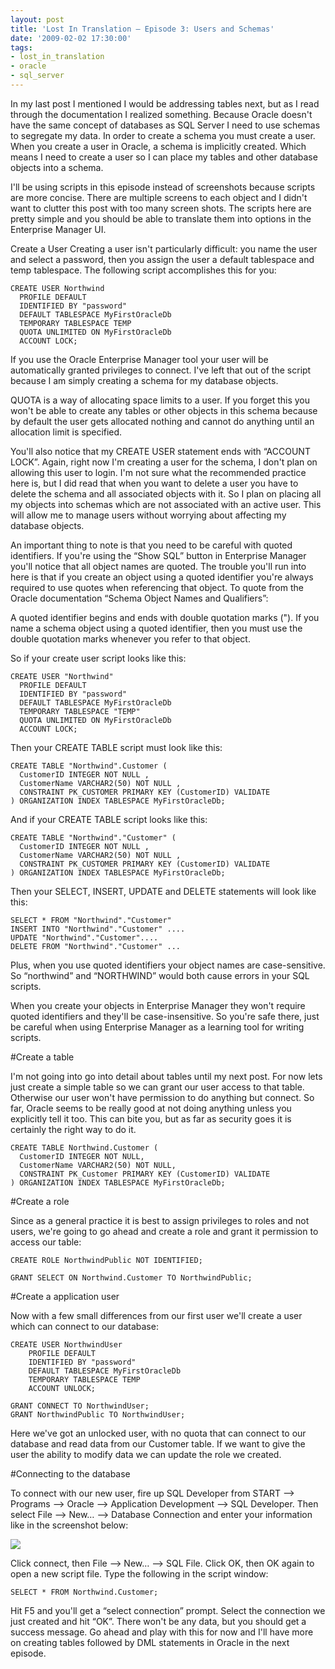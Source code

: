 ```yaml
---
layout: post
title: 'Lost In Translation – Episode 3: Users and Schemas'
date: '2009-02-02 17:30:00'
tags:
- lost_in_translation
- oracle
- sql_server
---
```


In my last post I mentioned I would be addressing tables next, but as I read through the documentation I realized something. Because Oracle doesn't have the same concept of databases as SQL Server I need to use schemas to segregate my data. In order to create a schema you must create a user. When you create a user in Oracle, a schema is implicitly created. Which means I need to create a user so I can place my tables and other database objects into a schema.

I'll be using scripts in this episode instead of screenshots because scripts are more concise. There are multiple screens to each object and I didn't want to clutter this post with too many screen shots. The scripts here are pretty simple and you should be able to translate them into options in the Enterprise Manager UI.

Create a User
Creating a user isn't particularly difficult: you name the user and select a password, then you assign the user a default tablespace and temp tablespace. The following script accomplishes this for you:

    CREATE USER Northwind
      PROFILE DEFAULT 
      IDENTIFIED BY "password"
      DEFAULT TABLESPACE MyFirstOracleDb 
      TEMPORARY TABLESPACE TEMP 
      QUOTA UNLIMITED ON MyFirstOracleDb 
      ACCOUNT LOCK;

If you use the Oracle Enterprise Manager tool your user will be automatically granted privileges to connect. I've left that out of the script because I am simply creating a schema for my database objects.

QUOTA is a way of allocating space limits to a user. If you forget this you won't be able to create any tables or other objects in this schema because by default the user gets allocated nothing and cannot do anything until an allocation limit is specified.

You'll also notice that my CREATE USER statement ends with “ACCOUNT LOCK”. Again, right now I'm creating a user for the schema, I don't plan on allowing this user to login. I'm not sure what the recommended practice here is, but I did read that when you want to delete a user you have to delete the schema and all associated objects with it. So I plan on placing all my objects into schemas which are not associated with an active user. This will allow me to manage users without worrying about affecting my database objects.

An important thing to note is that you need to be careful with quoted identifiers. If you're using the “Show SQL” button in Enterprise Manager you'll notice that all object names are quoted. The trouble you'll run into here is that if you create an object using a quoted identifier you're always required to use quotes when referencing that object. To quote from the Oracle documentation “Schema Object Names and Qualifiers”:

A quoted identifier begins and ends with double quotation marks ("). If you name a schema object using a quoted identifier, then you must use the double quotation marks whenever you refer to that object.

So if your create user script looks like this:

    CREATE USER "Northwind"
      PROFILE DEFAULT
      IDENTIFIED BY "password"
      DEFAULT TABLESPACE MyFirstOracleDb 
      TEMPORARY TABLESPACE "TEMP" 
      QUOTA UNLIMITED ON MyFirstOracleDb 
      ACCOUNT LOCK;

Then your CREATE TABLE script must look like this:

    CREATE TABLE "Northwind".Customer ( 
      CustomerID INTEGER NOT NULL , 
      CustomerName VARCHAR2(50) NOT NULL , 
      CONSTRAINT PK_CUSTOMER PRIMARY KEY (CustomerID) VALIDATE 
    ) ORGANIZATION INDEX TABLESPACE MyFirstOracleDb;
    
And if your CREATE TABLE script looks like this:

    CREATE TABLE "Northwind"."Customer" ( 
      CustomerID INTEGER NOT NULL , 
      CustomerName VARCHAR2(50) NOT NULL , 
      CONSTRAINT PK_CUSTOMER PRIMARY KEY (CustomerID) VALIDATE 
    ) ORGANIZATION INDEX TABLESPACE MyFirstOracleDb;

Then your SELECT, INSERT, UPDATE and DELETE statements will look like this:

    SELECT * FROM "Northwind"."Customer"
    INSERT INTO "Northwind"."Customer" ....
    UPDATE "Northwind"."Customer"....
    DELETE FROM "Northwind"."Customer" ...

Plus, when you use quoted identifiers your object names are case-sensitive. So “northwind” and “NORTHWIND” would both cause errors in your SQL scripts.

When you create your objects in Enterprise Manager they won't require quoted identifiers and they'll be case-insensitive. So you're safe there, just be careful when using Enterprise Manager as a learning tool for writing scripts.


#Create a table

I'm not going into go into detail about tables until my next post. For now lets just create a simple table so we can grant our user access to that table. Otherwise our user won't have permission to do anything but connect. So far, Oracle seems to be really good at not doing anything unless you explicitly tell it too. This can bite you, but as far as security goes it is certainly the right way to do it.

    CREATE TABLE Northwind.Customer (
      CustomerID INTEGER NOT NULL,
      CustomerName VARCHAR2(50) NOT NULL,
      CONSTRAINT PK_Customer PRIMARY KEY (CustomerID) VALIDATE
    ) ORGANIZATION INDEX TABLESPACE MyFirstOracleDb;

#Create a role

Since as a general practice it is best to assign privileges to roles and not users, we're going to go ahead and create a role and grant it permission to access our table:

    CREATE ROLE NorthwindPublic NOT IDENTIFIED;
 
    GRANT SELECT ON Northwind.Customer TO NorthwindPublic;

#Create a application user

Now with a few small differences from our first user we'll create a user which can connect to our database:

    CREATE USER NorthwindUser
        PROFILE DEFAULT
        IDENTIFIED BY "password"
        DEFAULT TABLESPACE MyFirstOracleDb
        TEMPORARY TABLESPACE TEMP
        ACCOUNT UNLOCK;
     
    GRANT CONNECT TO NorthwindUser;
    GRANT NorthwindPublic TO NorthwindUser;

Here we've got an unlocked user, with no quota that can connect to our database and read data from our Customer table. If we want to give the user the ability to modify data we can update the role we created.

#Connecting to the database

To connect with our new user, fire up SQL Developer from START –> Programs –> Oracle –> Application Development –> SQL Developer. Then select File –> New… –> Database Connection and enter your information like in the screenshot below:

![](https://s3-us-west-2.amazonaws.com/dvm-public-assets/images/2009/02_02/Oracle_NewConnection_thumb.png)

Click connect, then File –> New… –> SQL File. Click OK, then OK again to open a new script file. Type the following in the script window:

    SELECT * FROM Northwind.Customer;

Hit F5 and you'll get a “select connection” prompt. Select the connection we just created and hit “OK”. There won't be any data, but you should get a success message. Go ahead and play with this for now and I'll have more on creating tables followed by DML statements in Oracle in the next episode.
